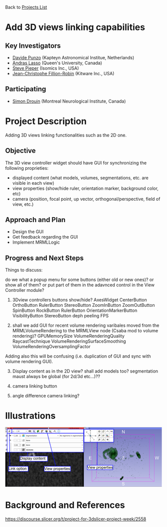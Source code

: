 Back to [Projects List](../../README.md#ProjectsList)

# Add 3D views linking capabilities

## Key Investigators

- [Davide Punzo](https://punzo.github.io/) (Kapteyn Astronomical Institue, Netherlands)
- [Andras Lasso](http://perk.cs.queensu.ca/users/lasso) (Queen's University, Canada)
- [Steve Pieper](https://lmi.med.harvard.edu/people/steve-pieper) (Isomics Inc., USA)
- [Jean-Christophe Fillion-Robin](https://www.kitware.com/jean-christophe-fillion-robin/) (Kitware Inc., USA)

## Participating
- [Simon Drouin](http://nist.mni.mcgill.ca/?page_id=369) (Montreal Neurological Institute, Canada)


# Project Description
Adding 3D views linking functionalities such as the 2D one.

## Objective
The 3D view controller widget should have GUI for synchronizing the following proprieties: 

* displayed content (what models, volumes, segmentations, etc. are visible in each view)
* view properties (show/hide ruler, orientation marker, background color, etc)
* camera (position, focal point, up vector, orthogonal/perspective, field of view, etc.)

## Approach and Plan

* Design the GUI
* Get feedback regarding the GUI
* Implement MRMLLogic

## Progress and Next Steps
Things to discuss:

do we what a popup menu for some buttons (either old or new ones)? or show all of them? or put part of them in the adavnced control in the View Controller module?

1) 3Dview controllers buttons show/hide?
AxesWidget
CenterButton
OrthoButton
RulerButton
StereoButton
ZoomInButton
ZoomOutButton
SpinButton
RockButton
RulerButton
OrientationMarkerButton
VisibilityButton
StereoButton
deph peeling 
FPS

2) shall we add GUI for recent volume rendering varibales moved from the MRMLVolumeRendering to the MRMLView node (Csaba mod to volume rendering)? 
GPUMemorySize
VolumeRenderingQuality
RaycastTechnique
VolumeRenderingSurfaceSmoothing
VolumeRenderingOversamplingFactor

Adding also this will be confusing (i.e. duplication of GUI and sync with volume rendering GUI).

3) Display content as in the 2D view? shall add models too? segmentation maust always be global (for 2d/3d etc...)??

4) camera linking button

5) angle difference camera linking?

# Illustrations

<!--Add pictures and links to videos that demonstrate what has been accomplished.-->

![](https://raw.githubusercontent.com/Punzo/SlicerAstroWikiImages/master/3Dviewlinking.png)

# Background and References

<!--Use this space for information that may help people better understand your project, like links to papers, source code, or data.-->

https://discourse.slicer.org/t/project-for-3dslicer-project-week/2558
